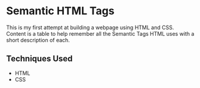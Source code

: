 # Semantic HTML Tags

This is my first attempt at building a webpage using HTML and CSS.  Content is a table to help remember all the Semantic Tags HTML uses with a short description of each.

## Techniques Used
- HTML
- CSS

